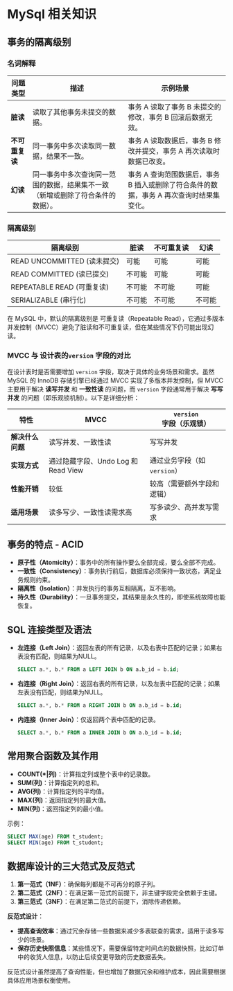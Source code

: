 # MySql 相关知识

## 事务的隔离级别

### 名词解释

| 问题类型       | 描述                                                                 | 示例场景                                                                 |
|----------------|--------------------------------------------------------------------|------------------------------------------------------------------------|
| **脏读**       | 读取了其他事务未提交的数据。                                           | 事务 A 读取了事务 B 未提交的修改，事务 B 回滚后数据无效。                   |
| **不可重复读** | 同一事务中多次读取同一数据，结果不一致。                                 | 事务 A 读取数据后，事务 B 修改并提交，事务 A 再次读取时数据已改变。           |
| **幻读**       | 同一事务中多次查询同一范围的数据，结果集不一致（新增或删除了符合条件的数据）。 | 事务 A 查询范围数据后，事务 B 插入或删除了符合条件的数据，事务 A 再次查询时结果集变化。 |

### 隔离级别

| 隔离级别 | 脏读 | 不可重复读 | 幻读 |
|----------|------|-------------|------|
| READ UNCOMMITTED (读未提交) | 可能 | 可能 | 可能 |
| READ COMMITTED (读已提交) | 不可能 | 可能 | 可能 |
| REPEATABLE READ (可重复读) | 不可能 | 不可能 | 可能 |
| SERIALIZABLE (串行化) | 不可能 | 不可能 | 不可能 |

在 MySQL 中，默认的隔离级别是 可重复读（Repeatable Read），它通过多版本并发控制（MVCC）避免了脏读和不可重复读，但在某些情况下仍可能出现幻读。

### MVCC 与 设计表的`version` 字段的对比

在设计表时是否需要增加 `version` 字段，取决于具体的业务场景和需求。虽然 MySQL 的 InnoDB 存储引擎已经通过 MVCC 实现了多版本并发控制，但 MVCC 主要用于解决 **读写并发** 和 **一致性读** 的问题，而 `version` 字段通常用于解决 **写写并发** 的问题（即乐观锁机制）。以下是详细分析：

| 特性                | MVCC                          | `version` 字段（乐观锁）         |
|---------------------|-------------------------------|----------------------------------|
| **解决什么问题**     | 读写并发、一致性读             | 写写并发                         |
| **实现方式**         | 通过隐藏字段、Undo Log 和 Read View | 通过业务字段（如 `version`）      |
| **性能开销**         | 较低                          | 较高（需要额外字段和逻辑）        |
| **适用场景**         | 读多写少、一致性读需求高       | 写多读少、高并发写需求           |


## 事务的特点 - ACID

- **原子性（Atomicity）**：事务中的所有操作要么全部完成，要么全部不完成。
- **一致性（Consistency）**：事务执行前后，数据库必须保持一致状态，满足业务规则约束。
- **隔离性（Isolation）**：并发执行的事务互相隔离，互不影响。
- **持久性（Durability）**：一旦事务提交，其结果是永久性的，即使系统故障也能恢复。

## SQL 连接类型及语法

- **左连接（Left Join）**：返回左表的所有记录，以及右表中匹配的记录；如果右表没有匹配，则结果为NULL。

  ```sql
  SELECT a.*, b.* FROM a LEFT JOIN b ON a.b_id = b.id;
  ```

- **右连接（Right Join）**：返回右表的所有记录，以及左表中匹配的记录；如果左表没有匹配，则结果为NULL。

  ```sql
  SELECT a.*, b.* FROM a RIGHT JOIN b ON a.b_id = b.id;
  ```

- **内连接（Inner Join）**：仅返回两个表中匹配的记录。

  ```sql
  SELECT a.*, b.* FROM a INNER JOIN b ON a.b_id = b.id;
  ```

## 常用聚合函数及其作用

- **COUNT(*|列)**：计算指定列或整个表中的记录数。
- **SUM(列)**：计算指定列的总和。
- **AVG(列)**：计算指定列的平均值。
- **MAX(列)**：返回指定列的最大值。
- **MIN(列)**：返回指定列的最小值。

示例：

```sql
SELECT MAX(age) FROM t_student;
SELECT MIN(age) FROM t_student;
```

## 数据库设计的三大范式及反范式

1. **第一范式（1NF）**：确保每列都是不可再分的原子列。
2. **第二范式（2NF）**：在满足第一范式的前提下，非主键字段完全依赖于主键。
3. **第三范式（3NF）**：在满足第二范式的前提下，消除传递依赖。

**反范式设计**：

- **提高查询效率**：通过冗余存储一些数据来减少多表联查的需求，适用于读多写少的场景。
- **保存历史快照信息**：某些情况下，需要保留特定时间点的数据快照，比如订单中的收货人信息，以防止后续变更导致的历史数据丢失。

反范式设计虽然提高了查询性能，但也增加了数据冗余和维护成本，因此需要根据具体应用场景权衡使用。
